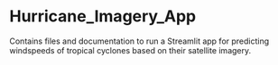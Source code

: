 # Hurricane_Imagery_App
Contains files and documentation to run a Streamlit app for predicting windspeeds of tropical cyclones based on their satellite imagery.
